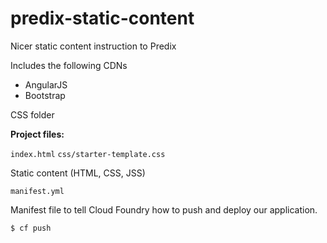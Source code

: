 # predix-static-content
Nicer static content instruction to Predix

Includes the following CDNs

* AngularJS 
* Bootstrap

CSS folder

**Project files:**

`index.html`
`css/starter-template.css`

Static content (HTML, CSS, JSS)

`manifest.yml`

Manifest file to tell Cloud Foundry how to push and deploy our application.


`$ cf push`